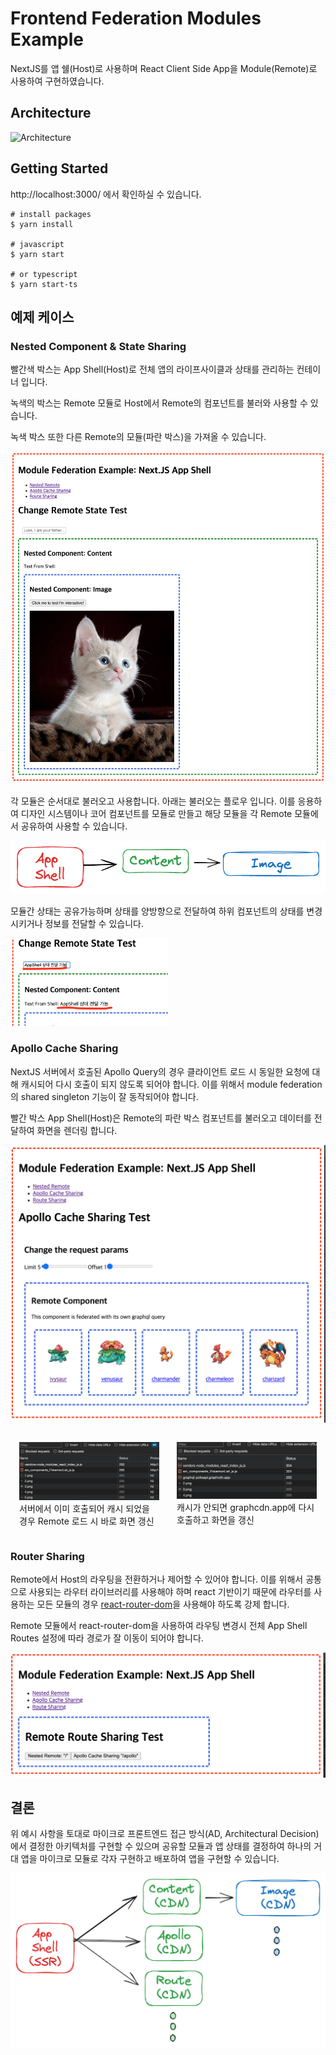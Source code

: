 # Frontend Federation Modules Example

NextJS를 앱 쉘(Host)로 사용하며 React Client Side App을 Module(Remote)로 사용하여 구현하였습니다.

## Architecture

![Architecture](https://www.kimcoder.io/assets/images/federation-example.png)

## Getting Started

http://localhost:3000/ 에서 확인하실 수 있습니다.

```
# install packages
$ yarn install

# javascript
$ yarn start

# or typescript
$ yarn start-ts
```

## 예제 케이스

### Nested Component & State Sharing

빨간색 박스는 App Shell(Host)로 전체 앱의 라이프사이클과 상태를 관리하는 컨테이너 입니다.

녹색의 박스는 Remote 모듈로 Host에서 Remote의 컴포넌트를 불러와 사용할 수 있습니다.

녹색 박스 또한 다른 Remote의 모듈(파란 박스)을 가져올 수 있습니다.

![Nested Component & State Sharing](docs/ex1.png)

각 모듈은 순서대로 불러오고 사용합니다. 아래는 불러오는 플로우 입니다. 이를 응용하여 디자인 시스템이나 코어 컴포넌트를 모듈로 만들고 해당 모듈을 각 Remote 모듈에서 공유하여 사용할 수 있습니다.

![모듈 로딩 플로우](docs/ex1-0.png)

모듈간 상태는 공유가능하며 상태를 양방향으로 전달하여 하위 컴포넌트의 상태를 변경시키거나 정보를 전달할 수 있습니다.

<img src="docs/ex1-1.png" style="width:50%" alt="상태 공유">

### Apollo Cache Sharing

NextJS 서버에서 호출된 Apollo Query의 경우 클라이언트 로드 시 동일한 요청에 대해 캐시되어 다시 호출이 되지 않도록 되어야 합니다. 이를 위해서 module federation의 shared singleton 기능이 잘 동작되어야 합니다.

빨간 박스 App Shell(Host)은 Remote의 파란 박스 컴포넌트를 불러오고 데이터를 전달하여 화면을 렌더링 합니다.

![Apollo Cache Sharing](docs/ex2.png)

<div style="display:flex;width:100%;">
  <div style="padding:1em;width:0;flex-grow:1;">
    <img src="docs/ex2-0.png" alt="서버에서 이미 호출되어 캐시 되었을 경우 Remote 로드 시 바로 화면 갱신">
    서버에서 이미 호출되어 캐시 되었을 경우 Remote 로드 시 바로 화면 갱신
  </div>
  <div style="padding:1em;width:0;flex-grow:1;">
    <img src="docs/ex2-1.png" alt="캐시가 안되면 graphcdn.app에 다시 호출하고 화면을 갱신">
    캐시가 안되면 graphcdn.app에 다시 호출하고 화면을 갱신
  </div>
</div>

### Router Sharing

Remote에서 Host의 라우팅을 전환하거나 제어할 수 있어야 합니다. 이를 위해서 공통으로 사용되는 라우터 라이브러리를 사용해야 하며 react 기반이기 때문에 라우터를 사용하는 모든 모듈의 경우 [react-router-dom](https://reactrouter.com/)을 사용해야 하도록 강제 합니다.

Remote 모듈에서 react-router-dom을 사용하여 라우팅 변경시 전체 App Shell Routes 설정에 따라 경로가 잘 이동이 되어야 합니다.

![Router Sharing](docs/ex3.png)

## 결론

위 예시 사항을 토대로 마이크로 프론트엔드 접근 방식(AD, Architectural Decision)에서 결정한 아키텍처를 구현할 수 있으며 공유할 모듈과 앱 상태를 결정하여 하나의 거대 앱을 마이크로 모듈로 각자 구현하고 배포하여 앱을 구현할 수 있습니다.

![결론](docs/conclusion.png)
